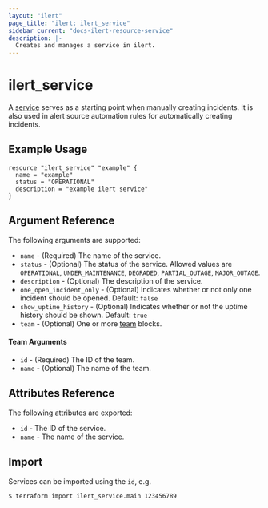 ```yaml
---
layout: "ilert"
page_title: "ilert: ilert_service"
sidebar_current: "docs-ilert-resource-service"
description: |-
  Creates and manages a service in ilert.
---
```


# ilert_service

A [service](https://api.ilert.com/api-docs/#tag/Services) serves as a starting point when manually creating incidents. It is also used in alert source automation rules for automatically creating incidents.

## Example Usage

```hcl
resource "ilert_service" "example" {
  name = "example"
  status = "OPERATIONAL"
  description = "example ilert service"
}
```

## Argument Reference

The following arguments are supported:

- `name` - (Required) The name of the service.
- `status` - (Optional) The status of the service. Allowed values are `OPERATIONAL`, `UNDER_MAINTENANCE`, `DEGRADED`, `PARTIAL_OUTAGE`, `MAJOR_OUTAGE`.
- `description` - (Optional) The description of the service.
- `one_open_incident_only` - (Optional) Indicates whether or not only one incident should be opened. Default: `false`
- `show_uptime_history` - (Optional) Indicates whether or not the uptime history should be shown. Default: `true`
- `team` - (Optional) One or more [team](#team-arguments) blocks.

#### Team Arguments

- `id` - (Required) The ID of the team.
- `name` - (Optional) The name of the team.

## Attributes Reference

The following attributes are exported:

- `id` - The ID of the service.
- `name` - The name of the service.

## Import

Services can be imported using the `id`, e.g.

```sh
$ terraform import ilert_service.main 123456789
```
